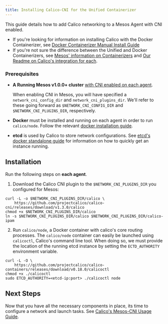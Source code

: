 ```yaml
---
title: Installing Calico-CNI for the Unified Containerizer
---
```


This guide details how to add Calico networking to a Mesos Agent with CNI enabled.

- If you're looking for information on installing Calico with the Docker Containerizer, see [Docker Containerizer Manual Install Guide]({{site.baseurl}}/{{page.version}}/getting-started/mesos/installation/docker)
- If you're not sure the difference between the Unified and Docker Containerizers, see  [Mesos' information on Containerizers](http://mesos.apache.org/documentation/latest/containerizer/) and [Our Readme on Calico's integration for each]({{site.baseurl}}/{{page.version}}/getting-started/mesos/).

### Prerequisites
- **A Running Mesos v1.0.0+ cluster**  [with CNI enabled on each agent](http://mesos.apache.org/documentation/latest/cni/#usage).

  When enabling CNI in Mesos, you will have specified a `network_cni_config_dir` and `network_cni_plugins_dir`. We'll refer to these going forward as `$NETWORK_CNI_CONFIG_DIR` and `$NETWORK_CNI_PLUGINS_DIR`, respectively.

- **Docker** must be installed and running on each agent in order to run `calico/node`. Follow the relevant [docker installation guide](https://docs.docker.com/engine/installation/).
- **etcd** is used by Calico to store network configurations. See [etcd's docker standalone guide](https://coreos.com/etcd/docs/latest/docker_guide.html) for information on how to quickly get an instance running.

## Installation
Run the following steps on **each agent**.

1. Download the Calico CNI plugin to the `$NETWORK_CNI_PLUGINS_DIR` you configured for Mesos:

```shell
curl -L -o $NETWORK_CNI_PLUGINS_DIR/calico \
    https://github.com/projectcalico/calico-cni/releases/download/v1.3.0/calico
chmod +x $NETWORK_CNI_PLUGINS_DIR/calico
ln -s $NETWORK_CNI_PLUGINS_DIR/calico $NETWORK_CNI_PLUGINS_DIR/calico-ipam
```

2. Run `calico/node`, a Docker container with calico's core routing processes.
The `calico/node` container can easily be launched using
`calicoctl`, Calico's command line tool. When doing so,
we must provide the location of the running etcd instance
by setting the `ECTD_AUTHORITY` environment variable.

```shell
curl -L -O \
    https://github.com/projectcalico/calico-containers/releases/download/v0.18.0/calicoctl
chmod +x ./calicoctl
sudo ETCD_AUTHORITY=<etcd-ip:port> ./calicoctl node
```

## Next Steps
Now that you have all the necessary components in place, its time to configure a network and launch tasks. See [Calico's Mesos-CNI Usage Guide]({{site.baseurl}}/{{page.version}}/getting-started/mesos/tutorials/unified/).
